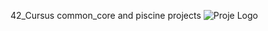 42_Cursus common_core and piscine projects
![Proje Logo](https://github.com/ahguney/Texts/blob/main/42_cursus/42.PNG)
